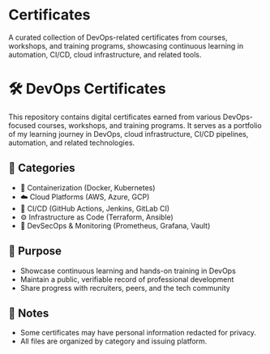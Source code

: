 # Certificates
A curated collection of DevOps-related certificates from courses, workshops, and training programs, showcasing continuous learning in automation, CI/CD, cloud infrastructure, and related tools.
# 🛠️ DevOps Certificates

This repository contains digital certificates earned from various DevOps-focused courses, workshops, and training programs. It serves as a portfolio of my learning journey in DevOps, cloud infrastructure, CI/CD pipelines, automation, and related technologies.

## 📂 Categories

- 🐳 Containerization (Docker, Kubernetes)
- ☁️ Cloud Platforms (AWS, Azure, GCP)
- 🔄 CI/CD (GitHub Actions, Jenkins, GitLab CI)
- ⚙️ Infrastructure as Code (Terraform, Ansible)
- 🔐 DevSecOps & Monitoring (Prometheus, Grafana, Vault)

## 🎯 Purpose

- Showcase continuous learning and hands-on training in DevOps
- Maintain a public, verifiable record of professional development
- Share progress with recruiters, peers, and the tech community

## 📎 Notes

- Some certificates may have personal information redacted for privacy.
- All files are organized by category and issuing platform.
